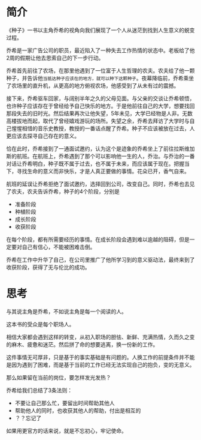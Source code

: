 # 简介

《种子》一书以主角乔希的视角向我们展现了一个人从迷茫到找到人生意义的蜕变过程。

乔希是一家广告公司的职员，最近陷入了一种失去工作热情的状态中。老板给了他2周的假期让他去思索自己的下一步行动。

乔希首先前往了农场，在那里他遇到了一位富于人生哲理的农夫。农夫给了他一颗种子，并告诉他`当抵达种子应该在的地方，就可以种下这颗种子`。夜幕降临前，乔希乘坐了农场里的直升机，从更高的地方俯视农场，他感受到了从未有过的震撼。

接下来，乔希驱车回家，与阔别半年之久的父母见面。与父亲的交谈让乔希顿悟，也许种子应该存在于曾经给予自己快乐的地方。于是他前往自己的大学，想要找回那段失去的旧时光。然后结果再次让他失望，5年未见，大学已经物是人非。无数高楼拔地而起，取代了曾经嬉戏游玩的场所。失望之余，乔希去拜访了大学时与自己惺惺相惜的音乐史教授，教授的一番话点醒了乔希。种子不应该被放在过去，人更应该去探寻自己存在的意义。

恰在此时，乔希接到了一通面试邀约，认为这个是迹象的乔希坐上了前往拉斯维加斯的航班。在航班上，乔希遇到了那个可以影响他一生的人，乔治。与乔治的一番对话让乔希明白，种子既不属于过去，也不属于未来，而应该属于现在。把握当下，寻找生命的意义而非快乐，才是人真正要做的事情。花朵已开，香气自来。

航班的延误让乔希拒绝了面试邀约，选择回到公司，改变自己。同时，乔希也去见了农夫，农夫告诉乔希，种子的4个阶段，分别是

- 准备阶段
- 种植阶段
- 成长阶段
- 收获阶段

在每个阶段，都有所需要经历的事情。在成长阶段会遇到难以逾越的阻碍，但是一定要对自己有信心，不能被困难击倒。

乔希在工作中升华了自己，在公司里推广了他所学习到的意义驱动法，最终来到了收获阶段，获得了无与伦比的成功。

# 思考

与其说主角是乔希，不如说主角是每一个阅读的人。

这本书的受众是每个职场人。

相信大家都会遇到这样的转变，从初入职场的胆怯、新鲜、充满热情，久而久之变的麻木、疲惫和迷茫。然后拼了命的想要逃离，换一份新的工作。

这件事情无可厚非，只是基于的事实基础是有问题的。人换工作的前提条件并不能是因为遇到了困难，而是基于当前的工作已经无法实现自己的抱负，变的无意义。

那么如果留在当前的岗位，要怎样发光发热？

乔希给我们总结了3条法则：

- 不要让自己那么忙，要留出时间帮助其他人
- 帮助他人的同时，也收获其他人的帮助，付出是相互的
- ？？忘记了

如果用更官方的话来说，就是不忘初心，牢记使命。
